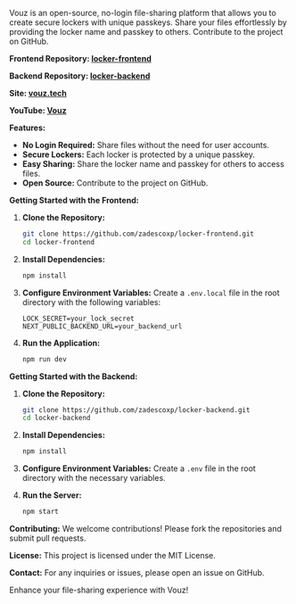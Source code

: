 Vouz is an open-source, no-login file-sharing platform that allows you to create secure lockers with unique passkeys. Share your files effortlessly by providing the locker name and passkey to others. Contribute to the project on GitHub.

**Frontend Repository: [locker-frontend](https://github.com/zadescoxp/locker-frontend)**

**Backend Repository: [locker-backend](https://github.com/zadescoxp/locker-backend)**

**Site: [vouz.tech](https://vouz.tech)**

**YouTube: [Vouz](https://youtu.be/vPx3gnUQ1K8)**

**Features:**
- **No Login Required:** Share files without the need for user accounts.
- **Secure Lockers:** Each locker is protected by a unique passkey.
- **Easy Sharing:** Share the locker name and passkey for others to access files.
- **Open Source:** Contribute to the project on GitHub.

**Getting Started with the Frontend:**

1. **Clone the Repository:**
   ```bash
   git clone https://github.com/zadescoxp/locker-frontend.git
   cd locker-frontend
   ```

2. **Install Dependencies:**
   ```bash
   npm install
   ```

3. **Configure Environment Variables:**
   Create a `.env.local` file in the root directory with the following variables:
   ```env
   LOCK_SECRET=your_lock_secret
   NEXT_PUBLIC_BACKEND_URL=your_backend_url
   ```

4. **Run the Application:**
   ```bash
   npm run dev
   ```

**Getting Started with the Backend:**

1. **Clone the Repository:**
   ```bash
   git clone https://github.com/zadescoxp/locker-backend.git
   cd locker-backend
   ```

2. **Install Dependencies:**
   ```bash
   npm install
   ```

3. **Configure Environment Variables:**
   Create a `.env` file in the root directory with the necessary variables.

4. **Run the Server:**
   ```bash
   npm start
   ```

**Contributing:**
We welcome contributions! Please fork the repositories and submit pull requests.

**License:**
This project is licensed under the MIT License.

**Contact:**
For any inquiries or issues, please open an issue on GitHub.

Enhance your file-sharing experience with Vouz! 
